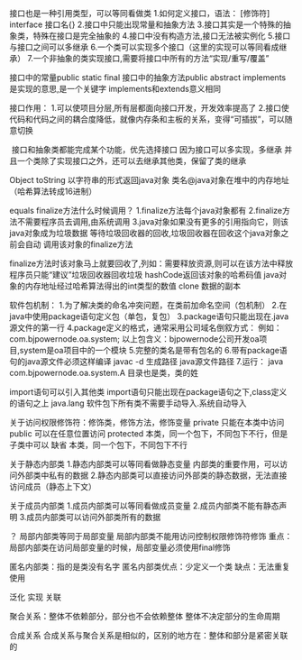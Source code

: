 接口也是一种引用类型，可以等同看做类
    1.如何定义接口，语法：
		[修饰符]  interface  接口名{}
    2.接口中只能出现常量和抽象方法
    3.接口其实是一个特殊的抽象类，特殊在接口是完全抽象的
    4.接口中没有构造方法,接口无法被实例化
    5.接口与接口之间可以多继承
    6.一个类可以实现多个接口（这里的实现可以等同看成继承）
    7.一个非抽象的类实现接口,需要将接口中所有的方法“实现/重写/覆盖”

接口中的常量public static final
接口中的抽象方法public abstract
implements是实现的意思,是一个关键字
implements和extends意义相同

接口作用： 
   1.可以使项目分层,所有层都面向接口开发，开发效率提高了
   2.接口使代码和代码之间的耦合度降低，就像内存条和主板的关系，变得“可插拔”，可以随意切换

​	  接口和抽象类都能完成某个功能，优先选择接口
​	  因为接口可以多实现，多继承
​	  并且一个类除了实现接口之外，还可以去继承其他类，保留了类的继承

Object 
  toString 以字符串的形式返回java对象
  类名@java对象在堆中的内存地址（哈希算法转成16进制）

  equals
  finalize方法什么时候调用？
     1.finalize方法每个java对象都有
     2.finalize方法不需要程序员去调用,由系统调用
     3.java对象如果没有更多的引用指向它，则该java对象成为垃圾数据
       等待垃圾回收器的回收,垃圾回收器在回收这个java对象之前会自动
       调用该对象的finalize方法

   finalize方法时该对象马上就要回收了,列如：需要释放资源,则可以在该方法中释放
   程序员只能“建议”垃圾回收器回收垃圾
   hashCode返回该对象的哈希码值
   java对象的内存地址经过哈希算法得出的int类型的数值
   clone 数据的副本


软件包机制：
	1.为了解决类的命名冲突问题，在类前加命名空间（包机制）
	2.在java中使用package语句定义包（单包，复包）
	3.package语句只能出现在.java源文件的第一行
	4.package定义的格式，通常采用公司域名倒叙方式：
	例如：com.bjpowernode.oa.system;
	以上包含义：bjpowernode公司开发oa项目,system是oa项目中的一个模块
	5.完整的类名是带有包名的
	6.带有package语句的java源文件必须这样编译
	javac -d 生成路径 java源文件路径
        7.运行：
		java com.bjpowernode.oa.system.A
目录也是类，类的姓

import语句可以引入其他类
import语句只能出现在package语句之下,class定义的语句之上
java.lang 软件包下所有类不需要手动导入.系统自动导入

关于访问权限修饰符：修饰类，修饰方法，修饰变量
	private     只能在本类中访问
	public      可以在任意位置访问
	protected   本类，同一个包下，不同包下不行，但是子类中可以
	缺省  	    本类，同一个包下，不同包下不行


关于静态内部类
	1.静态内部类可以等同看做静态变量
	 内部类的重要作用，可以访问外部类中私有的数据
	2.静态内部类可以直接访问外部类的静态数据，无法直接访问成员（静态上下文）
	
关于成员内部类
	1.成员内部类可以等同看做成员变量
	2.成员内部类不能有静态声明
	3.成员内部类可以访问外部类所有的数据

？ 局部内部类等同于局部变量
	局部内部类不能用访问控制权限修饰符修饰
	重点：局部内部类在访问局部变量的时候，局部变量必须使用final修饰

匿名内部类：指的是类没有名字
	匿名内部类优点：少定义一个类
	          缺点：无法重复使用


泛化 实现 关联

聚合关系：整体不依赖部分，部分也不会依赖整体
整体不决定部分的生命周期

合成关系
合成关系与聚合关系是相似的，区别的地方在：整体和部分是紧密关联的
